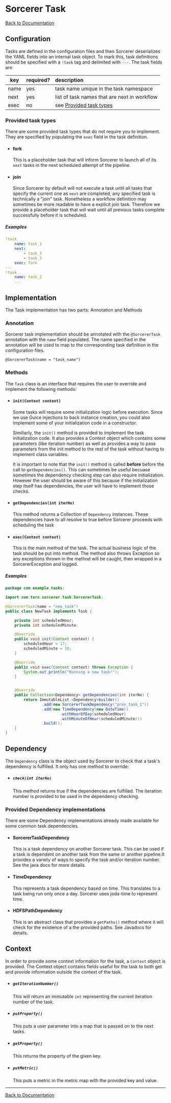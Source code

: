 <!---
  Copyright (c) 2015, Turn Inc. All Rights Reserved.
  Use of this source code is governed by a BSD-style license that can be found
  in the LICENSE file.
-->

# Sorcerer Task

[Back to Documentation](README.md)

## <a name="Configuration"></a>Configuration

Tasks are defined in the configuration files and then Sorcerer deserializes the YAML fields into an internal task object. To mark this, task definitions should be specified with a `!task` tag and delimited with `---`. The task fields are:

key  |required?|description
-----|---------|:-----------
name |yes      |task name unique in the task namespace
next |yes      |list of task names that are next in workflow
exec |no       |see [Provided task types](#)


### <a name="Provided_task_types"></a>Provided task types

There are some provided task types that do not require you to implement. They are specified by populating the `exec` field in the task definition.

- #### fork
  This is a placeholder task that will inform Sorcerer to launch all of its `next` tasks in the next scheduled attempt of the pipeline.


- #### join
  Since Sorcerer by default will not execute a task until all tasks that specify the current one as `next` are completed, any specified task is technically a "join" task. Nonetheless a workflow definition may sometimes be more readable to have a explicit join task. Therefore we provide a placeholder task that will wait until all previous tasks complete successfully before it is scheduled.

##### Examples
```YAML
!task
	name: task_1
	next:
		- task_2
		- task_3
	exec: fork
---
!task
	name: task_2
	...
```


## <a name="Implementation"></a>Implementation

The Task implementation has two parts: Annotation and Methods

### <a name="Annotation"></a>Annotation

Sorcerer task implementation should be annotated with the `@SorcererTask` annotation with the `name` field populated. The name specified in the annotation will be used to map to the corresponding task definition in the configuration files.

```
@SorcererTask(name = "task_name")
```

### <a name="Methods"></a>Methods

The `Task` class is an interface that requires the user to override and implement the following methods:

- #### `init(Context context)`
  Some tasks will require some initialization logic before execution. Since we use Guice injections to back instance creation, you could also implement some of your initialization code in a constructor.

  Similiarly, the `init()` method is provided to implement the task initialization code. It also provides a Context object which contains some parameters (like iteration number) as well as provides a way to pass parameters from the init method to the rest of the task without having to implement class variables.

  It is important to note that the `init()` method is called **before** before the call to `getDependencies()`. This can sometimes be useful becuase sometimes the dependency checking step can also require initialization. However the user should be aware of this because if the initialization step itself has dependencies, the user will have to implement those checks.

- #### `getDependencies(int iterNo)`

  This method returns a Collection of `Dependency` instances. These dependencies have to all resolve to true before Sorcerer proceeds with scheduling the task

- #### `exec(Context context)`

  This is the main method of the task. The actual business logic of the task should be put into method. The method also throws Exception so any exceptions thrown in the method will be caught, then wrapped in a SorcererException and logged.


##### Examples
```java
package com.example.tasks;

import com.turn.sorcerer.task.SorcererTask;

@SorcererTask(name = "new_task")
public class NewTask implements Task {

	private int scheduledHour;
	private int scheduledMinute;

    @Override
    public void init(Context context) {
        scheduledHour = 17;
        scheduledMinute = 30;
    }

    @Override
    public void exec(Context context) throws Exception {
        System.out.println("Running a new task!");
    }


    @Override
    public Collection<Dependency> getDependencies(int iterNo) {
    	return ImmutableList.<Dependency>builder()
				.add(new SorcererTaskDependency("prev_task_1"))
				.add(new TimeDependency(new DateTime()
						.withHourOfDay(scheduledHour)
						.withMinuteOfHour(scheduledMinute)))
				.build();
    }
}
```

## <a name="Dependency"></a>Dependency

The `Dependency` class is the object used by Sorcerer to check that a task's dependency is fulfilled. It only has one method to override:

- ##### `check(int iterNo)`

  This method returns true if the dependencies are fulfilled. The iteration number is provided to be used in the dependency checking.

### <a name="Provided_Dependency_Implementations"></a>Provided Dependency implementations

There are some Dependency implementations already made available for some common task dependencies.

- #### SorcererTaskDependency

  This is a task dependency on another Sorcerer task. This can be used if a task is dependent on another task from the same or another pipeline.It provides a variety of ways to specify the task and/or iteration number. See the java docs for more details.

- #### TimeDependency

  This represents a task dependency based on time. This translates to a task being run only once a day. Sorcerer uses joda-time to represent time.

- #### HDFSPathDependency

  This is an abstract class that provides a `getPaths()` method where it will check for the existence of a the provided paths. See Javadocs for details.

## <a name="Context"></a>Context

In order to provide some context information for the task, a `Context` object is provided. The Context object contains fields useful for the task to both get and provide information outside the context of the task.

- ##### `getIterationNumber()`

  This will return an immutable `int` representing the current iteration number of the task.

- ##### `putProperty()`

  This puts a user parameter into a map that is passed on to the next tasks.

- ##### `getProperty()`

  This returns the property of the given key.

- ##### `putMetric()`

  This puts a metric in the metric map with the provided key and value.

---

[Back to Documentation](README.md)
